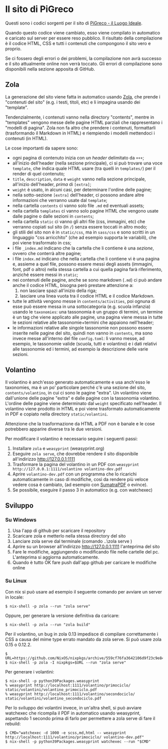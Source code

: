 # Il sito di PiGreco

Questi sono i codici sorgenti per il sito di
[PiGreco - il Luogo Ideale](https://pigreco.luogoideale.org).

Quando questo codice viene cambiato, esso viene compilato in automatico e
caricato sul server per essere reso pubblico. Il risultato della compilazione è
il codice HTML, CSS e tutti i contenuti che compongono il sito vero e proprio.

Se ci fossero degli errori o dei problemi, la compilazione non avrà successo e
il sito attualmente online non verrà toccato. Gli errori di compilazione sono
disponibili nella sezione apposita di GitHub.

## Zola

La generazione del sito viene fatta in automatico usando
[Zola](https://www.getzola.org), che prende i "contenuti del sito"
(e.g. i testi, titoli, etc) e li impagina usando dei "template".

Tendenzialmente, i contenuti vanno nella directory "contents", mentre in
"templates" vengono messe delle pagine HTML parziali che rappresentano i
"modelli di pagina". Zola non fa altro che prendere i contenuti, formattarli
(trasformando il Markdown in HTML) e riempiendo i modelli mettendoci
i contenuti (in HTML).

Le cose importanti da sapere sono:

 - ogni pagina di contenuto inizia con un _header_ delimitato da `+++`;
 - all'inizio dell'header (nella sezione principale), ci si può trovare una voce
   `template`, che indica quale HTML usare (tra quelli in `templates/`) per il
   render di quel contenuto;
 - `title`, `description`, `data` e `weight` vanno nella sezione principale,
   all'inizio dell'header, _prima_ di `[extra]`;
 - `weight` è usato, in alcuni casi, per determinare l'ordine delle pagine;
 - nella sotto-sezione `[extra]` dell'header, ci possono andare altre
   informazioni che verranno usate dal `template`;
 - nella cartella `contents` ci vanno solo file `.md` ed eventuali assets;
 - nella cartella `templates` ci vanno solo pagine HTML che vengono usate dalle
   pagine o dalle sezioni in `contents`;
 - nella cartella `static` ci vanno gli altri file (css, immagini, etc) che
   verranno copiati sul sito (in `/`) senza essere toccati in altro modo;
 - gli stili del sito non è in `static/css`, ma in `sass/css` e sono scritti in
   un linguaggio "css arricchito" (che ad esempio supporta le variabili), che
   poi viene trasformato in css;
 - i file `_index.md` indicano che la cartella che li contiene è una _sezione_,
   ovvero che conterrà altre pagine;
 - i file `index.md` indicano che nella cartella che li contiene vi è una pagina
   e, assieme a quel file, possono essere messi degli assets (immagini, font,
   pdf o altro) nella stessa cartella a cui quella pagina farà riferimento,
   anziché essere messi in `static`;
 - nei contenuti delle pagine, anche se sono markdown (`.md`) ci può andare
   anche il codice HTML, bisogna però prestare attenzione a:
   1. non lasciare spazi all'inizio della riga;
   2. lasciare una linea vuota tra il codice HTML e il codice Markdown.
 - tutte le attività vengono messe in `contents/activities`, poi ognuna di esse
   può essere messa in una sottocategoria (e.g. scuola infanzia) usando le
   `taxonomies`: una tassonomia è un gruppo di termini, un termine è un tag che
   viene applicato alle pagine, una pagina viene messa in tutte le sezioni
   relative alle tassonomie+termini che appaiono nell'header;
 - le informazioni relative alle singole tassonomie non possono essere inserite
   nelle pagine del sito, quindi non vanno in `contents`, ma sono invece messe
   all'interno del file `config.toml`: lì vanno messe, ad esempio, le tassonomie
   valide (scuola, tutti e volantino) e i dati relativi alle tassonomie ed i
   termini, ad esempio la descrizione delle varie sezioni.

## Volantino

Il volantino è anch'esso generato automaticamente e usa anch'esso le taxonomies,
ma è un po' particolare perché c'è una sezione del sito, `contents/volantino`,
in cui ci sono le pagine "extra". Un volantino viene dall'unione delle pagine
"extra" e dalle pagine con la tassonomia volantino.
L'ordine delle pagine viene determinato dal `weight` specificato nell'header.
Il volantino viene prodotto in HTML e poi viene trasformato automaticamente in
PDF e copiato nella directory `static/volantini`.

Attenzione che la trasformazione da HTML a PDF non è banale e le cose potrebbero
apparire diverse tra le due versioni.

Per modificare il volantino è necessario seguire i seguenti passi:

1. Installare `zola` e `weasyprint` (weasyprint.org)
2. Eseguire `zola serve`, che dovrebbe rendere il sito disponibile all'indirizzo
   http://127.0.0.1:1111
3. Trasformare la pagina del volantino in un PDF con
   `weasyprint http://127.0.0.1:1111/volantino volantino-dev.pdf`
4. Aprire `volantino-dev.pdf` con un programma che lo ricarichi automaticamente
   in caso di modifiche, così da rendere più veloce vedere cosa è cambiato,
   (ad esempio con [SumatraPDF](https://www.sumatrapdfreader.org) o evince).
5. Se possibile, eseguire il passo 3 in automatico (e.g. con watchexec)

## Sviluppo

### Su Windows

1. Usa l'app di github per scaricare il repository
2. Scaricare zola e metterlo nella stessa directory del sito
3. Lanciare zola serve dal terminale (comando ..\zola serve )
4. Aprire su un browser all'indirizzo http://127.0.0.1:1111 l'anteprima del sito
5. Fare le modifiche, aggiungendo o modificando file nelle cartelle del pc. L'anteprima si aggiorna automaticamente.
6. Quando è tutto OK fare push dall'app github per caricare le modifiche online

### Su Linux

Con nix si può usare ad esempio il seguente comando per avviare un server in locale:

    $ nix-shell -p zola --run "zola serve"

Oppure, per generare la versione definitiva da caricare:

    $ nix-shell -p zola --run "zola build"

Per il volantino, un bug in zola 0.13 impedisce di compilare correttamente i CSS
a causa del mime type errato mandato da zola serve. Si può usare zola 0.15 o 0.12.2.

    $ URL=https://github.com/NixOS/nixpkgs/archive/559cf76fa3642106d9f23c9e845baf4d354be682.tar.gz
    $ nix-shell -p zola -I nixpkgs=$URL --run "zola serve"

Per generare i volantini:

    $ nix-shell -p python39Packages.weasyprint
    % weasyprint http://localhost:1111/volantino/primociclo/ static/volantini/volantino_primociclo.pdf
    % weasyprint http://localhost:1111/volantino/secondociclo/ static/volantini/volantino_secondociclo.pdf

Per lo sviluppo dei volantini invece, in un'altra shell, si può avviare watchexec
che ricompila il PDF in automatico usando weasyprint, aspettando 1 secondo prima
di farlo per permettere a zola serve di fare il rebuild:

    $ CMD="watchexec -d 1000 -e scss,md,html -- weasyprint http://localhost:1111/volantino/primociclo/ volantino-dev.pdf"
    $ nix-shell -p python39Packages.weasyprint watchexec --run "$CMD"
